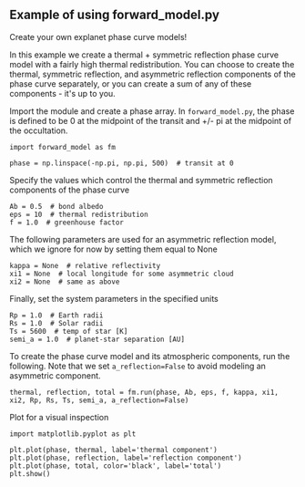 ## Example of using forward_model.py
Create your own explanet phase curve models!

In this example we create a thermal + symmetric reflection phase curve model with a fairly high thermal redistribution.
You can choose to create the thermal, symmetric reflection, and asymmetric reflection components of the phase curve separately, or you can create a sum of any of these components - it's up to you.

Import the module and create a phase array. In `forward_model.py`, the phase is defined to be 0 at the midpoint of the transit and +/- pi at the midpoint of the occultation. 
```
import forward_model as fm

phase = np.linspace(-np.pi, np.pi, 500)  # transit at 0
```
Specify the values which control the thermal and symmetric reflection components of the phase curve
```
Ab = 0.5  # bond albedo
eps = 10  # thermal redistribution
f = 1.0  # greenhouse factor
```

The following parameters are used for an asymmetric reflection model, which we ignore for now by setting them equal to None
```
kappa = None  # relative reflectivity
xi1 = None  # local longitude for some asymmetric cloud
xi2 = None  # same as above
```

Finally, set the system parameters in the specified units
```
Rp = 1.0  # Earth radii
Rs = 1.0  # Solar radii
Ts = 5600  # temp of star [K]
semi_a = 1.0  # planet-star separation [AU]
```

To create the phase curve model and its atmospheric components, run the following. Note that we set `a_reflection=False` to avoid modeling an asymmetric component.
```
thermal, reflection, total = fm.run(phase, Ab, eps, f, kappa, xi1, xi2, Rp, Rs, Ts, semi_a, a_reflection=False)
```

Plot for a visual inspection
```
import matplotlib.pyplot as plt

plt.plot(phase, thermal, label='thermal component')
plt.plot(phase, reflection, label='reflection component')
plt.plot(phase, total, color='black', label='total')
plt.show()
```
